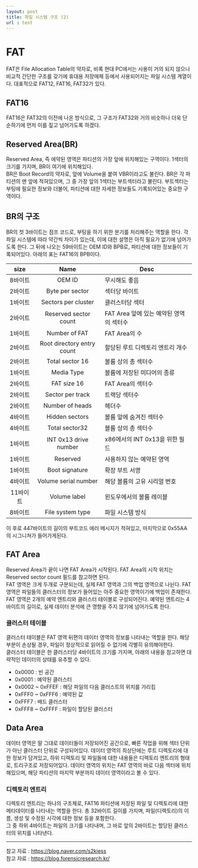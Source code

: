 ```yaml
---
layout: post
title: 파일 시스템 구조 (2)
url : test
---
```


# FAT
FAT은 File Allocation Table의 약자로, 비록 현대 PC에서는 사용이 거의 되지 않으나 비교적 간단한 구조를 갖기에 휴대용 저장매체 등에서 사용되어지는 파일 시스템 계열이다. 대표적으로 FAT12, FAT16, FAT32가 있다.

## FAT16
FAT16은 FAT32의 이전에 나온 방식으로, 그 구조가 FAT32와 거의 비슷하나 더욱 단순하기에 먼저 이를 짚고 넘어가도록 하겠다.

## Reserved Area(BR)
Reserved Area, 즉 에약된 영역은 파티션의 가장 앞에 위치해있는 구역이다. 1섹터의 크기를 가지며, BR이 여기에 위치해있다.  
BR은 Boot Record의 약자로, 앞에 Volume을 붙여 VBR이라고도 불린다. BR은 각 파티션의 맨 앞에 적혀있으며, 그 중 가장 앞의 1섹터는 부트섹터라고 불린다. 부트섹터는 부팅에 필요한 정보와 더불어, 파티션에 대한 자세한 정보들도 기록되어있는 중요한 구역이다.

## BR의 구조
BR의 첫 3바이트는 점프 코드로, 부팅을 하기 위한 분기를 처리해주는 역할을 한다. 각 파일 시스템에 따라 약간씩 차이가 있는데, 이에 대한 설명은 아직 필요가 없기에 넘어가도록 한다.
그 뒤에 나오는 59바이트는 OEM ID와 BPB로, 파티션에 대한 정보들이 기록되어있다. 아래의 표는 FAT16의 BPB이다.

|size|Name|Desc|
|:--:|:--:|--|
|8바이트|OEM ID|무시해도 좋음|
|2바이트|Byte per sector|섹터당 바이트|
|1바이트|Sectors per cluster|클러스터당 섹터|
|2바이트|Reserved sector count|FAT Area 앞에 있는 예약된 영역의 섹터수|
|1바이트|Number of FAT|FAT Area의 수|
|2바이트|Root directory entry count|할당된 루트 디렉토리 엔트리 개수|
|2바이트|Total sector 16|볼륨 상의 총 섹터수|
|1바이트|Media Type|볼륨에 저장된 미디어의 종류|
|2바이트|FAT size 16|FAT Area의 섹터수|
|2바이트|Sector per track|트랙당 섹터수|
|2바이트|Number of heads|헤더수|
|4바이트|Hidden sectors|볼륨 앞에 숨겨진 섹터수|
|4바이트|Total sector32|볼륨 상의 총 섹터수|
|1바이트|INT 0x13 drive number|x86에서의 INT 0x13을 위한 필드|
|1바이트|Reserved|사용하지 않는 예약된 영역|
|1바이트|Boot signature|확장 부트 서명|
|4바이트|Volume serial number|해당 볼륨의 고유 시리얼 번호|
|11바이트|Volume label|윈도우에서의 볼륨 레이블|
|8바이트|File system type|파일 시스템 방식|

이 후로 447바이트의 길이의 부트코드 에러 메시지가 적혀있고, 마지막으로 0x55AA의 시그니쳐가 들어가게된다.

## FAT Area
Reserved Area가 끝이 나면 FAT Area가 시작된다. FAT Area의 시작 위치는 Reserved sector count 필드를 참고하면 된다.  
FAT 영역은 크게 두개로 구분되는데, 실제 FAT 영역과 그의 백업 영역으로 나뉜다. FAT 영역은 파일들의 클러스터의 정보가 들어있는 아주 중요한 영역이기에 백업이 존재한다.  
FAT 영역은 2개의 예약 엔트리와 클러스터 테이블로 구성되어진다. 예약된 엔트리는 4바이트의 길이로, 실제 데이터 분석에 큰 영향을 주지 않기에 넘어가도록 한다.  

### 클러스터 테이블
클러스터 테이블은 FAT 영역 뒤편의 데이터 영역의 정보를 나타내는 역할을 한다. 해당 부분이 손상될 경우, 파일이 정상적으로 읽어질 수 없기에 각별히 유의해야한다.  
클러스터 테이블은 한 클러스터당 4바이트의 크기를 가지며, 아래의 내용을 참고하면 대략적인 데이터의 상태를 유추할 수 있다.
* 0x0000 : 빈 공간
* 0x0001 : 예약된 클러스터
* 0x0002 ~ 0xFFEF : 해당 파일의 다음 클러스트의 위치를 가리킴
* 0xFFF0 ~ 0xFFF6 : 예약된 값
* 0xFFF7 : 배드 클러스터
* 0xFFF8 ~ 0xFFFF : 파일이 할당된 클러스터

## Data Area
데이터 영역은 말 그대로 데이터들이 저장되어진 공간으로, 빠른 작업을 위해 섹터 단위가 아닌 클러스터 단위로 구성되어있다. 데이터 영역의 최상단에는 루트 디렉토리에 대한 정보가 담겨있고, 하위 디렉토리 및 파일들에 대한 내용들은 디렉토리 엔트리의 형태로, 트리구조로 저장되어있다.
데이터 영역의 위치는 FAT 영역의 바로 다음 섹터에 위치해있으며, 해당 파티션의 마지막 부분까지 데이터 영역이라고 볼 수 있다.

### 디렉토리 엔트리
디렉토리 엔트리는 하나의 구조체로, FAT16 파티션에 저장된 파일 및 디렉토리에 대한 메타데이터를 나타내는 역할을 한다. 총 32바이트 길이를 가지며, 파일(디렉토리)의 이름, 생성 및 수정된 시각에 대한 정보 등을 포함한다.  
그 중 하위 4바이트는 파일의 크기를 나타내며, 그 바로 앞의 2바이트는 할당된 클러스터의 위치를 나타낸다.

***
참고 자료 : https://blog.naver.com/s2kiess  
참고 자료 : https://blog.forensicresearch.kr/
